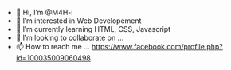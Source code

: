 - 👋 Hi, I’m @M4H-i
- 👀 I’m interested in Web Developement
- 🌱 I’m currently learning HTML, CSS, Javascript
- 💞️ I’m looking to collaborate on ...
- 📫 How to reach me ... https://www.facebook.com/profile.php?id=100035009060498

<!---
M4H-i/M4H-i is a ✨ special ✨ repository because its `README.md` (this file) appears on your GitHub profile.
You can click the Preview link to take a look at your changes.
--->
